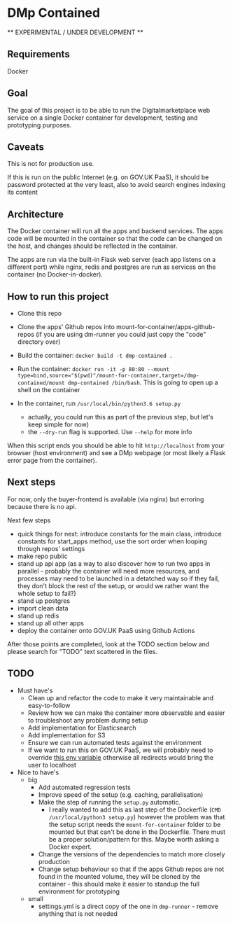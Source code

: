 # DMp Contained

** EXPERIMENTAL / UNDER DEVELOPMENT **

## Requirements

Docker

## Goal

The goal of this project is to be able to run the Digitalmarketplace web service on a single Docker container for development, testing and prototyping purposes.

## Caveats

This is not for production use.

If this is run on the public Internet (e.g. on GOV.UK PaaS), it should be password protected at the very least, also to avoid search engines indexing its content

## Architecture

The Docker container will run all the apps and backend services. The apps code will be mounted in the container so that the code can be changed on the host, and changes should be reflected in the container.

The apps are run via the built-in Flask web server (each app listens on a different port) while nginx, redis and postgres are run as services on the container (no Docker-in-docker).

## How to run this project

* Clone this repo

* Clone the apps' Github repos into mount-for-container/apps-github-repos (if you are using dm-runner you could just copy the "code" directory over)

* Build the container: `docker build -t dmp-contained .`

* Run the container: `docker run -it -p 80:80 --mount type=bind,source="$(pwd)"/mount-for-container,target=/dmp-contained/mount dmp-contained /bin/bash`. This is going to open up a shell on the container

* In the container, run `/usr/local/bin/python3.6 setup.py`
  * actually, you could run this as part of the previous step, but let's keep simple for now)
  * the `--dry-run` flag is supported. Use `--help` for more info

When this script ends you should be able to hit `http://localhost` from your browser (host environment) and see a DMp webpage (or most likely a Flask error page from the container).

## Next steps
For now, only the buyer-frontend is available (via nginx) but erroring because there is no api.

Next few steps
- quick things for next: introduce constants for the main class, introduce constants for start_apps method, use the sort order when looping through repos' settings
- make repo public
- stand up api app (as a way to also discover how to run two apps in parallel - probably the container will need more resources, and processes may need to be launched in a detatched way so if they fail, they don't block the rest of the setup, or would we rather want the whole setup to fail?)
- stand up postgres
- import clean data
- stand up redis
- stand up all other apps
- deploy the container onto GOV.UK PaaS using Github Actions

After those points are completed, look at the TODO section below and please search for "TODO" text scattered in the files.

## TODO

* Must have's
  * Clean up and refactor the code to make it very maintainable and easy-to-follow
  * Review how we can make the container more observable and easier to troubleshoot any problem during setup
  * Add implementation for Elasticsearch
  * Add implementation for S3
  * Ensure we can run automated tests against the environment
  * If we want to run this on GOV.UK PaaS, we will probably need to override [this env variable](https://github.com/alphagov/digitalmarketplace-buyer-frontend/blob/a716f8113af6c90f61fdf4da6b7baa3c3de2bf0c/config.py#L39) otherwise all redirects would bring the user to localhost
* Nice to have's
  * big
    * Add automated regression tests
    * Improve speed of the setup (e.g. caching, parallelisation)
    * Make the step of running the `setup.py` automatic.
      * I really wanted to add this as last step of the Dockerfile (`CMD /usr/local/python3 setup.py`) however the problem was that the setup script needs the `mount-for-container` folder to be mounted but that can't be done in the Dockerfile. There must be a proper solution/pattern for this. Maybe worth asking a Docker expert.
    * Change the versions of the dependencies to match more closely production
    * Change setup behaviour so that if the apps Github repos are not found in the mounted volume, they will be cloned by the container - this should make it easier to standup the full environment for prototyping
  * small
    * settings.yml is a direct copy of the one in `dmp-runner` - remove anything that is not needed
